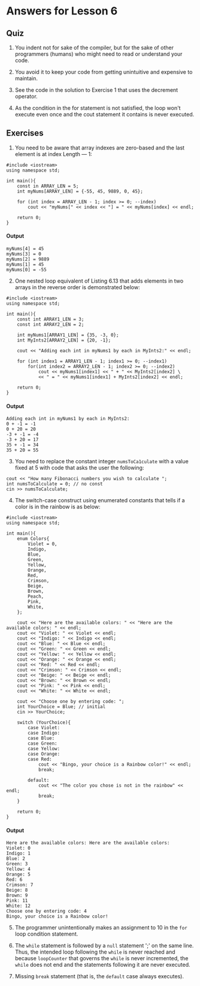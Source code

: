 # Answers for Lesson 6

## Quiz

1.	You indent not for sake of the compiler, but for the sake of other programmers (humans) who might need to read or understand your code. 
 
2.	You avoid it to keep your code from getting unintuitive and expensive to maintain. 

3. See the code in the solution to Exercise 1 that uses the decrement operator.

4. As the condition in the for statement is not satisfied, the loop won't execute even once and the cout statement it contains is never executed.  

## Exercises

1. You need to be aware that array indexes are zero-based and the last element is at index Length — 1:

```
#include <iostream>
using namespace std;

int main(){
	const in ARRAY_LEN = 5;
	int myNums[ARRAY_LEN] = {-55, 45, 9889, 0, 45};

	for (int index = ARRAY_LEN - 1; index >= 0; --index)
		cout << "myNums[" << index << "] = " << myNums[index] << endl;

	return 0;
}
```

#### Output 

```
myNums[4] = 45
myNums[3] = 0
myNums[2] = 9889
myNums[1] = 45
myNums[0] = -55
```

2. One nested loop equivalent of Listing 6.13 that adds elements in two arrays in the reverse order is demonstrated below:

```
#include <iostream>
using namespace std;

int main(){
	const int ARRAY1_LEN = 3;
	const int ARRAY2_LEN = 2;

	int myNums1[ARRAY1_LEN] = {35, -3, 0};
	int MyInts2[ARRAY2_LEN] = {20, -1};

	cout << "Adding each int in myNums1 by each in MyInts2:" << endl;

	for (int index1 = ARRAY1_LEN - 1; index1 >= 0; --index1)
		for(int index2 = ARRAY2_LEN - 1; index2 >= 0; --index2)
			cout << myNums1[index1] << " + " << MyInts2[index2] \
			<< " = " << myNums1[index1] + MyInts2[index2] << endl;

	return 0;
}
```

#### Output

```
Adding each int in myNums1 by each in MyInts2:
0 + -1 = -1
0 + 20 = 20
-3 + -1 = -4
-3 + 20 = 17
35 + -1 = 34
35 + 20 = 55
```

3. You need to replace the constant integer ```numsToCa1culate``` with a value fixed at 5 with code that asks the user the following: 

```
cout << "How many Fibonacci numbers you wish to calculate ";
int numsToCalculate = 0; // no const 
cin >> numsToCalculate;
```

4. The switch-case construct using enumerated constants that tells if a color is in the rainbow is as below:

```
#include <iostream>
using namespace std;

int main(){
	enum Colors{
		Violet = 0,
		Indigo,
		Blue,
		Green,
		Yellow,
		Orange,
		Red,
		Crimson,
		Beige,
		Brown,
		Peach,
		Pink,
		White,
	};

	cout << "Here are the available colors: " << "Here are the available colors: " << endl;
	cout << "Violet: " << Violet << endl;
	cout << "Indigo: " << Indigo << endl;
	cout << "Blue: " << Blue << endl;
	cout << "Green: " << Green << endl;
	cout << "Yellow: " << Yellow << endl;
	cout << "Orange: " << Orange << endl;
	cout << "Red: " << Red << endl;
	cout << "Crimson: " << Crimson << endl;
	cout << "Beige: " << Beige << endl;
	cout << "Brown: " << Brown << endl;
	cout << "Pink: " << Pink << endl;
	cout << "White: " << White << endl;

	cout << "Choose one by entering code: ";
	int YourChoice = Blue; // initial
	cin >> YourChoice;

	switch (YourChoice){
		case Violet:
		case Indigo:
		case Blue:
		case Green:
		case Yellow:
		case Orange:
		case Red:
			cout << "Bingo, your choice is a Rainbow color!" << endl;
			break;

		default:
			cout << "The color you chose is not in the rainbow" << endl;
			break;
	}

	return 0;
}
```

#### Output

```
Here are the available colors: Here are the available colors:
Violet: 0
Indigo: 1
Blue: 2
Green: 3
Yellow: 4
Orange: 5
Red: 6
Crimson: 7
Beige: 8
Brown: 9
Pink: 11
White: 12
Choose one by entering code: 4
Bingo, your choice is a Rainbow color!
```

5.	The programmer unintentionally makes an assignment to 10 in the ```for``` loop condition statement. 

6.	The ```while``` statement is followed by a ```null``` statement ';' on the same line. Thus, the intended loop following the ```while``` is never reached and because ```loopCounter``` that governs the ```while``` is never incremented, the ```while``` does not end and the statements following it are never executed.

7.	Missing ```break``` statement (that is, the ```default``` case always executes).